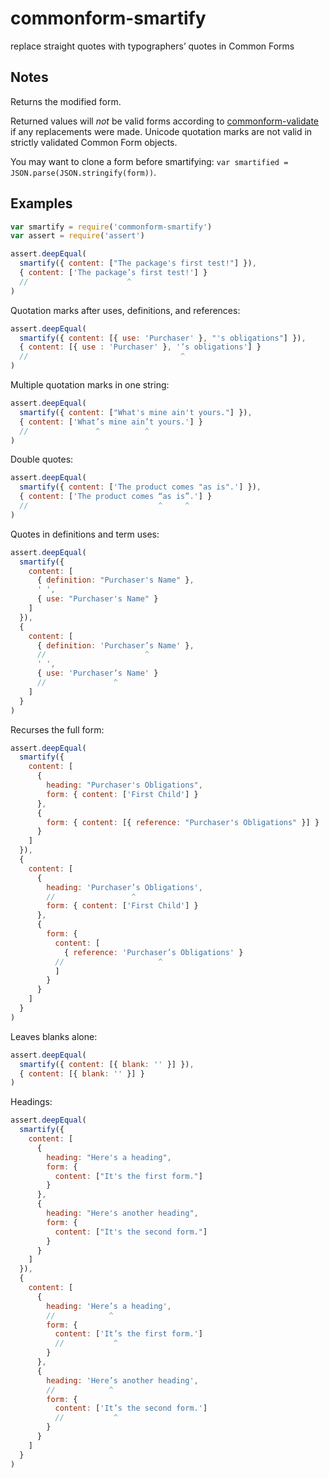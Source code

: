 # commonform-smartify

replace straight quotes with typographers’ quotes in Common Forms

## Notes

Returns the modified form.

Returned values will _not_ be valid forms according to [commonform-validate](https://www.npmjs.com/package/commonform-validate) if any replacements were made.  Unicode quotation marks are not valid in strictly validated Common Form objects.

You may want to clone a form before smartifying: `var smartified = JSON.parse(JSON.stringify(form))`.

## Examples

```javascript
var smartify = require('commonform-smartify')
var assert = require('assert')

assert.deepEqual(
  smartify({ content: ["The package's first test!"] }),
  { content: ['The package’s first test!'] }
  //                      ^
)
```

Quotation marks after uses, definitions, and references:

```javascript
assert.deepEqual(
  smartify({ content: [{ use: 'Purchaser' }, "'s obligations"] }),
  { content: [{ use : 'Purchaser' }, '’s obligations'] }
  //                                  ^
)
```

Multiple quotation marks in one string:

```javascript
assert.deepEqual(
  smartify({ content: ["What's mine ain't yours."] }),
  { content: ['What’s mine ain’t yours.'] }
  //               ^          ^
)
```

Double quotes:

```javascript
assert.deepEqual(
  smartify({ content: ['The product comes "as is".'] }),
  { content: ['The product comes “as is”.'] }
  //                             ^     ^
)
```

Quotes in definitions and term uses:

```javascript
assert.deepEqual(
  smartify({
    content: [
      { definition: "Purchaser's Name" },
      ' ',
      { use: "Purchaser's Name" }
    ]
  }),
  {
    content: [
      { definition: 'Purchaser’s Name' },
      //                      ^
      ' ',
      { use: 'Purchaser’s Name' }
      //               ^
    ]
  }
)
```

Recurses the full form:

```javascript
assert.deepEqual(
  smartify({
    content: [
      { 
        heading: "Purchaser's Obligations",
        form: { content: ['First Child'] }
      },
      {
        form: { content: [{ reference: "Purchaser's Obligations" }] }
      }
    ]
  }),
  {
    content: [
      { 
        heading: 'Purchaser’s Obligations',
        //                 ^
        form: { content: ['First Child'] }
      },
      {
        form: {
          content: [
            { reference: 'Purchaser’s Obligations' }
          //                     ^
          ]
        }
      }
    ]
  }
)
```

Leaves blanks alone:

```javascript
assert.deepEqual(
  smartify({ content: [{ blank: '' }] }),
  { content: [{ blank: '' }] }
)
```

Headings:

```javascript
assert.deepEqual(
  smartify({
    content: [
      {
        heading: "Here's a heading",
        form: {
          content: ["It's the first form."]
        }
      },
      {
        heading: "Here's another heading",
        form: {
          content: ["It's the second form."]
        }
      }
    ]
  }),
  {
    content: [
      {
        heading: 'Here’s a heading',
        //            ^
        form: {
          content: ['It’s the first form.']
          //           ^
        }
      },
      {
        heading: 'Here’s another heading',
        //            ^
        form: {
          content: ['It’s the second form.']
          //           ^
        }
      }
    ]
  }
)
```
